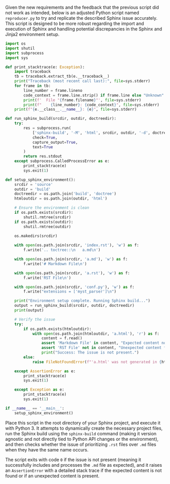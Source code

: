 Given the new requirements and the feedback that the previous script did not work as intended, below is an adjusted Python script named `reproducer.py` to try and replicate the described Sphinx issue accurately. This script is designed to be more robust regarding the import and execution of Sphinx and handling potential discrepancies in the Sphinx and Jinja2 environment setup.

```python
import os
import shutil
import subprocess
import sys

def print_stacktrace(e: Exception):
    import traceback
    tb = traceback.extract_tb(e.__traceback__)
    print("Traceback (most recent call last):", file=sys.stderr)
    for frame in tb:
        line_number = frame.lineno
        code_context = frame.line.strip() if frame.line else "Unknown"
        print(f'  File "{frame.filename}"', file=sys.stderr)
        print(f"    {line_number}: {code_context}", file=sys.stderr)
    print(f"{e.__class__.__name__}: {e}", file=sys.stderr)

def run_sphinx_build(srcdir, outdir, doctreedir):
    try:
        res = subprocess.run(
            ['sphinx-build', '-M', 'html', srcdir, outdir, '-d', doctreedir],
            check=True,
            capture_output=True,
            text=True
        )
        return res.stdout
    except subprocess.CalledProcessError as e:
        print_stacktrace(e)
        sys.exit(1)

def setup_sphinx_environment():
    srcdir = 'source'
    outdir = 'build'
    doctreedir = os.path.join('build', 'doctree')
    htmloutdir = os.path.join(outdir, 'html')

    # Ensure the environment is clean
    if os.path.exists(srcdir):
        shutil.rmtree(srcdir)
    if os.path.exists(outdir):
        shutil.rmtree(outdir)

    os.makedirs(srcdir)
    
    with open(os.path.join(srcdir, 'index.rst'), 'w') as f:
        f.write('.. toctree::\n   a.md\n')

    with open(os.path.join(srcdir, 'a.md'), 'w') as f:
        f.write('# Markdown File\n')

    with open(os.path.join(srcdir, 'a.rst'), 'w') as f:
        f.write('RST File\n')

    with open(os.path.join(srcdir, 'conf.py'), 'w') as f:
        f.write("extensions = ['myst_parser']\n")

    print("Environment setup complete. Running Sphinx build...")
    output = run_sphinx_build(srcdir, outdir, doctreedir)
    print(output)

    # Verify the issue
    try:
        if os.path.exists(htmloutdir):
            with open(os.path.join(htmloutdir, 'a.html'), 'r') as f:
                content = f.read()
                assert 'Markdown File' in content, "Expected content not found in 'a.html'."
                assert 'RST File' not in content, "Unexpected content found in 'a.html'."
                print("Success: The issue is not present.")
        else:
            raise FileNotFoundError(f"'a.html' was not generated in {htmloutdir}")

    except AssertionError as e:
        print_stacktrace(e)
        sys.exit(1)

    except Exception as e:
        print_stacktrace(e)
        sys.exit(1)

if __name__ == '__main__':
    setup_sphinx_environment()
```

Place this script in the root directory of your Sphinx project, and execute it with Python 3. It attempts to dynamically create the necessary project files, run the Sphinx build using the `sphinx-build` command (making it version agnostic and not directly tied to Python API changes or the environment), and then checks whether the issue of prioritizing `.rst` files over `.md` files when they have the same name occurs. 

The script exits with code `0` if the issue is not present (meaning it successfully includes and processes the `.md` file as expected), and it raises an `AssertionError` with a detailed stack trace if the expected content is not found or if an unexpected content is present.